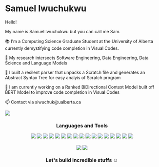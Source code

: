 <h1>Samuel Iwuchukwu</h1>
<p>Hello!</p>
<p>My name is Samuel Iwuchukwu but you can call me Sam.</p>
<p>📚 I'm a Computing Science Graduate Student at the University of Alberta currently demystifying code completion in Visual Codes.</p>
<p>👀 My research intersects Software Engineering, Data Engineering, Data Science and Language Models<p>
<p>💞️ I built a resilent parser that unpacks a Scratch file and generates an Abstract Syntax Tree for easy analyis of Scratch program</p>
<p>💞️ I am currently working on a Ranked BiDirectional Context Model built off BERT Model to improve code completion in Visual Codes</p>
<p>📫 Contact via siwuchuk@ualberta.ca</p>


<!--[![Hits](https://hits.seeyoufarm.com/api/count/incr/badge.svg?url=https%3A%2F%2Fgithub.com%2FUncleSamTech&count_bg=%2379C83D&title_bg=%23555555&icon=&icon_color=%23E7E7E7&title=hits&edge_flat=false)](https://hits.seeyoufarm.com)-->

<a href="https://hits.seeyoufarm.com"><img src="https://hits.seeyoufarm.com/api/count/incr/badge.svg?url=https%3A%2F%2Fgithub.com%2FUncleSamTech&count_bg=%2379C83D&title_bg=%23555555&icon=&icon_color=%23E7E7E7&title=hits&edge_flat=false"/></a>

<h3 align="center">Languages and Tools</h3>

<div align="center">
	<img src="https://img.shields.io/badge/Python-3776AB?style=flat&logo=Python&logoColor=white" />
	<img src="https://img.shields.io/badge/C-A8B9CC?style=flat&logo=C&logoColor=white" />
	<img src="https://img.shields.io/badge/Java-F7DF1E?style=flat&logo=Java&logoColor=white" />
	<img src="https://img.shields.io/badge/Kotlin-7F52FF?style=flat&logo=Kotlin&logoColor=white"/>
	<img src="https://img.shields.io/badge/HTML5-E34F26?style=flat&logo=HTML5&logoColor=white" />
	<img src="https://img.shields.io/badge/CSS3-1572B6?style=flat&logo=CSS3&logoColor=white" />
	<img src="https://img.shields.io/badge/JavaScript-F7DF1E?style=flat&logo=JavaScript&logoColor=white" />
	<img src="https://img.shields.io/badge/React-61DAFB?style=flat&logo=React&logoColor=white" />
	<img src="https://img.shields.io/badge/AndroidStudio-3DDC84?style=flat&logo=AndroidStudio&logoColor=white" />
  <img src="https://img.shields.io/badge/C%23-239120?style=for-the-badge&logo=c-sharp&logoColor=white"/>
  <img src = "https://img.shields.io/badge/SQL-4479A1?style=for-the-badge&logo=sql&logoColor=white">
  <img src = "https://img.shields.io/badge/SQLite-003B57?style=for-the-badge&logo=sqlite&logoColor=white">
  <img src = "https://img.shields.io/badge/MySQL-4479A1?style=for-the-badge&logo=mysql&logoColor=white">
  <img src = "https://img.shields.io/badge/MongoDB-47A248?style=for-the-badge&logo=mongodb&logoColor=white">
  <img src = "https://img.shields.io/badge/TensorFlow-FF6F00?style=for-the-badge&logo=tensorflow&logoColor=white">
  <img src = "https://img.shields.io/badge/NLTK-003B57?style=for-the-badge&logo=nltk&logoColor=white">
  <img src = "https://img.shields.io/badge/Postman-FF6C37?style=for-the-badge&logo=postman&logoColor=white">
  
</div>
<br>


<div align="center"><a href="https://solved.ac/profile/UncleSamTech"><img align="center" src =http://mazassumnida.wtf/api/v2/generate_badge?boj=></a> <a href="https://github.com/UncleSamTech?tab=repositories">
	<img align="center" src =[https://github-readme-stats.vercel.app/api/top-langs/?username=UncleSamTech&layout=compact&langs_count=8&exclude_repo=Digital_Image_Processing](https://github-readme-stats.vercel.app/api?username=UncleSamTech)](https://github.com/anuraghazra/github-readme-stats)></a>
</div>

<h3 align = "center"> Let's build incredible stuffs ☺ </h3>
<div align="center">
	<!--<a href="https://www.buymeacoffee.com/crystal1230"><img src="https://img.buymeacoffee.com/button-api/?text=Support my journey :)&emoji=🌱&slug=crystal1230&button_colour=abd1de&font_colour=000000&font_family=Arial&outline_colour=000000&coffee_colour=FFDD00" /></a>-->
</div>
